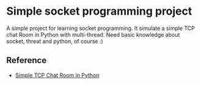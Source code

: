 # Simple socket programming project

A simple project for learning socket programming. It simulate a simple TCP chat Room in Python with multi-thread. Need basic knowledge about socket, threat and python, of course :)


## Reference

- [Simple TCP Chat Room in Python](https://youtu.be/3UOyky9sEQY?si=I1BbMx918TuIrX0g)
